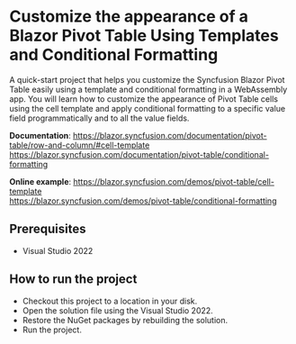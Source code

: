 # Customize the appearance of a Blazor Pivot Table Using Templates and Conditional Formatting

A quick-start project that helps you customize the Syncfusion Blazor Pivot Table easily using a template and conditional formatting in a WebAssembly app. You will learn how to customize the appearance of Pivot Table cells using the cell template and apply conditional formatting to a specific value field programmatically and to all the value fields.

**Documentation**: https://blazor.syncfusion.com/documentation/pivot-table/row-and-column/#cell-template 
https://blazor.syncfusion.com/documentation/pivot-table/conditional-formatting 

**Online example**: https://blazor.syncfusion.com/demos/pivot-table/cell-template  
https://blazor.syncfusion.com/demos/pivot-table/conditional-formatting

## Prerequisites

* Visual Studio 2022

## How to run the project

* Checkout this project to a location in your disk.
* Open the solution file using the Visual Studio 2022.
* Restore the NuGet packages by rebuilding the solution.
* Run the project.